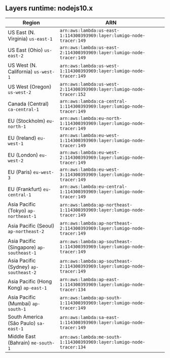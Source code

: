 Layers runtime: nodejs10.x
----
| Region | ARN |
| --- | --- |
|US East (N. Virginia)  `us-east-1`|`arn:aws:lambda:us-east-1:114300393969:layer:lumigo-node-tracer:149`|
|US East (Ohio)  `us-east-2`|`arn:aws:lambda:us-east-2:114300393969:layer:lumigo-node-tracer:149`|
|US West (N. California)  `us-west-1`|`arn:aws:lambda:us-west-1:114300393969:layer:lumigo-node-tracer:149`|
|US West (Oregon)  `us-west-2`|`arn:aws:lambda:us-west-2:114300393969:layer:lumigo-node-tracer:152`|
|Canada (Central)  `ca-central-1`|`arn:aws:lambda:ca-central-1:114300393969:layer:lumigo-node-tracer:149`|
|EU (Stockholm)  `eu-north-1`|`arn:aws:lambda:eu-north-1:114300393969:layer:lumigo-node-tracer:149`|
|EU (Ireland)  `eu-west-1`|`arn:aws:lambda:eu-west-1:114300393969:layer:lumigo-node-tracer:149`|
|EU (London)  `eu-west-2`|`arn:aws:lambda:eu-west-2:114300393969:layer:lumigo-node-tracer:149`|
|EU (Paris)  `eu-west-3`|`arn:aws:lambda:eu-west-3:114300393969:layer:lumigo-node-tracer:149`|
|EU (Frankfurt)  `eu-central-1`|`arn:aws:lambda:eu-central-1:114300393969:layer:lumigo-node-tracer:149`|
|Asia Pacific (Tokyo)  `ap-northeast-1`|`arn:aws:lambda:ap-northeast-1:114300393969:layer:lumigo-node-tracer:149`|
|Asia Pacific (Seoul)  `ap-northeast-2`|`arn:aws:lambda:ap-northeast-2:114300393969:layer:lumigo-node-tracer:149`|
|Asia Pacific (Singapore)  `ap-southeast-1`|`arn:aws:lambda:ap-southeast-1:114300393969:layer:lumigo-node-tracer:149`|
|Asia Pacific (Sydney)  `ap-southeast-2`|`arn:aws:lambda:ap-southeast-2:114300393969:layer:lumigo-node-tracer:149`|
|Asia Pacific (Hong Kong)  `ap-east-1`|`arn:aws:lambda:ap-east-1:114300393969:layer:lumigo-node-tracer:134`|
|Asia Pacific (Mumbai)  `ap-south-1`|`arn:aws:lambda:ap-south-1:114300393969:layer:lumigo-node-tracer:149`|
|South America (São Paulo)  `sa-east-1`|`arn:aws:lambda:sa-east-1:114300393969:layer:lumigo-node-tracer:149`|
|Middle East (Bahrain)  `me-south-1`|`arn:aws:lambda:me-south-1:114300393969:layer:lumigo-node-tracer:134`|
